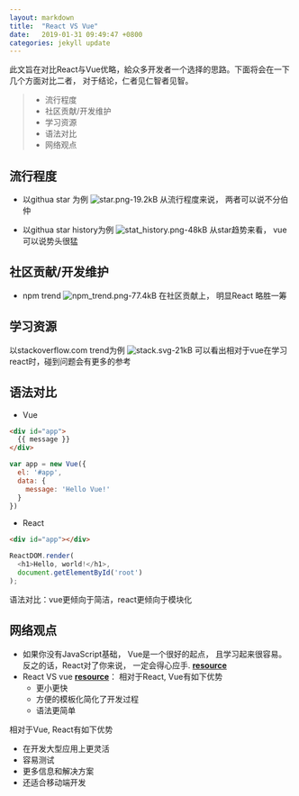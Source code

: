 ```yaml
---
layout: markdown
title:  "React VS Vue"
date:   2019-01-31 09:49:47 +0800
categories: jekyll update
---
```



此文旨在对比React与Vue优略，給众多开发者一个选择的思路。下面将会在一下几个方面对比二者， 对于结论，仁者见仁智者见智。

> * 流行程度
> * 社区贡献/开发维护
> * 学习资源
> * 语法对比
> * 网络观点

## 流行程度

+ 以githua star 为例
![star.png-19.2kB][1]
从流行程度来说， 两者可以说不分伯仲  

+ 以githua star history为例
![stat_history.png-48kB][2]
从star趋势来看， vue可以说势头很猛


## 社区贡献/开发维护

+ npm trend
![npm_trend.png-77.4kB][3]
在社区贡献上， 明显React 略胜一筹


## 学习资源

以stackoverflow.com trend为例
![stack.svg-21kB][4]
可以看出相对于vue在学习react时，碰到问题会有更多的参考


## 语法对比
+ Vue

```html
<div id="app">
  {{ message }}
</div>
```

```javascript
var app = new Vue({
  el: '#app',
  data: {
    message: 'Hello Vue!'
  }
})
```
+ React

```html
<div id="app"></div>
```

```javascript
ReactDOM.render(
  <h1>Hello, world!</h1>,
  document.getElementById('root')
);
```
语法对比：vue更倾向于简洁，react更倾向于模块化 

## 网络观点
+ 如果你没有JavaScript基础， Vue是一个很好的起点， 且学习起来很容易。反之的话，React对了你来说， 一定会得心应手. [**resource**](https://medium.com/unicorn-supplies/angular-vs-react-vs-vue-a-2017-comparison-c5c52d620176)
+ React VS vue [**resource**](https://scotch.io/bar-talk/vuejs-and-reactjs-a-quick-comparison)：
   相对于React, Vue有如下优势
   + 更小更快
   + 方便的模板化简化了开发过程
   + 语法更简单
  
 相对于Vue, React有如下优势
   + 在开发大型应用上更灵活
   + 容易测试
   + 更多信息和解决方案
   + 还适合移动端开发


  [1]: http://static.zybuluo.com/zwidny/icr4v1fvn2t13pj452etm63t/star.png
  [2]: http://static.zybuluo.com/zwidny/r8qh2g0lifeglazxoco8z3dh/stat_history.png
  [3]: http://static.zybuluo.com/zwidny/ur6qy5flqqy9ts54jvhalb16/npm_trend.png
  [4]: http://static.zybuluo.com/zwidny/23apv9854zz265n4wb3kykdx/stack.svg